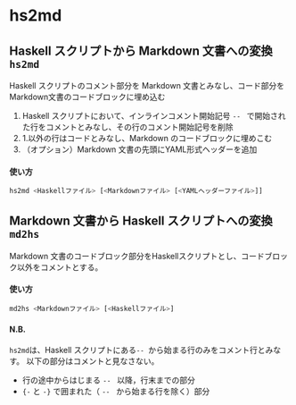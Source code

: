 # hs2md

## Haskell スクリプトから Markdown 文書への変換 `hs2md`

Haskell スクリプトのコメント部分を Markdown 文書とみなし、コード部分を Markdown文書のコードブロックに埋め込む
1. Haskell スクリプトにおいて、インラインコメント開始記号 `-- ` で開始された行をコメントとみなし、その行のコメント開始記号を削除
2. 1.以外の行はコードとみなし、Markdown のコードブロックに埋めこむ
3. （オプション）Markdown 文書の先頭にYAML形式ヘッダーを追加

#### 使い方
```sh
hs2md <Haskellファイル> [<Markdownファイル> [<YAMLヘッダーファイル>]]
```

## Markdown 文書から Haskell スクリプトへの変換 `md2hs`

Markdown 文書のコードブロック部分をHaskellスクリプトとし、コードブロック以外をコメントとする。

#### 使い方
```sh
md2hs <Markdownファイル> [<Haskellファイル>]
```

#### N.B.

``hs2md``は、Haskell スクリプトにある``-- ``から始まる行のみをコメント行とみなす。
以下の部分はコメントと見なさない。

- 行の途中からはじまる ``-- `` 以降，行末までの部分
- ``{-`` と ``-}`` で囲まれた（ ``-- `` から始まる行を除く）部分
